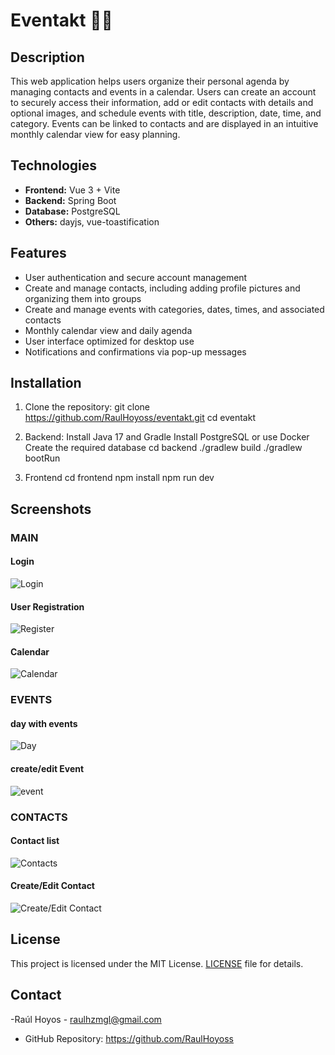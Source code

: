# Eventakt 📅🚀

## Description
This web application helps users organize their personal agenda by managing contacts and events in a calendar. Users can create an account to securely access their information, add or edit contacts with details and optional images, and schedule events with title, description, date, time, and category. Events can be linked to contacts and are displayed in an intuitive monthly calendar view for easy planning.

## Technologies
- **Frontend:** Vue 3 + Vite  
- **Backend:** Spring Boot  
- **Database:** PostgreSQL  
- **Others:** dayjs, vue-toastification

## Features
- User authentication and secure account management
- Create and manage contacts, including adding profile pictures and organizing them into groups
- Create and manage events with categories, dates, times, and associated contacts
- Monthly calendar view and daily agenda
- User interface optimized for desktop use
- Notifications and confirmations via pop-up messages

## Installation 
1. Clone the repository:
git clone https://github.com/RaulHoyoss/eventakt.git
cd eventakt

2. Backend:
Install Java 17 and Gradle
Install PostgreSQL or use Docker
Create the required database
cd backend
./gradlew build
./gradlew bootRun

3. Frontend
cd frontend
npm install
npm run dev


 ## Screenshots
 
 ### MAIN
 #### Login
 ![Login](frontend/assets/images/login.png)
 
 #### User Registration
 ![Register](frontend/assets/images/register_user.png)

 #### Calendar
 ![Calendar](frontend/assets/images/main_calendar.png)

 ### EVENTS
 #### day with events
![Day](frontend/assets/images/events_day.png)

#### create/edit Event
![event](frontend/assets/images/create-edit-event.png)

### CONTACTS
#### Contact list
![Contacts](frontend/assets/images/contacts.png)

#### Create/Edit Contact
![Create/Edit Contact](frontend/assets/images/edit_contact.png)

## License
This project is licensed under the MIT License. [LICENSE](LICENSE) file for details.


## Contact
-Raúl Hoyos - raulhzmgl@gmail.com
- GitHub Repository: https://github.com/RaulHoyoss